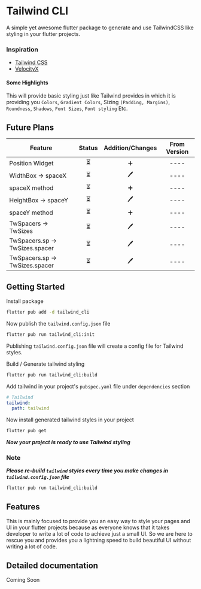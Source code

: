 # Tailwind CLI

A simple yet awesome flutter package to generate and use TailwindCSS like styling in your flutter
projects.

### Inspiration

* [Tailwind CSS](https://tailwindcss.com/)
* [VelocityX](https://velocityx.dev)

#### Some Highlights

This will provide basic styling just like Tailwind provides in which it is providing
you ```Colors```, ```Gradient Colors```, Sizing ```(Padding, Margins)```,
```Roundness```, ```Shadows```, ```Font Sizes```, ```Font styling``` Etc.

## Future Plans

| Feature  | Status  | Addition/Changes  | From Version  |
|----------|:---------:|:-----------:|:---------------:|
| Position Widget  | ⏳  | ➕  | ----  |
| WidthBox -> spaceX  | ⏳  | 🖊️  | ----  |
| spaceX method  | ⏳  | ➕  | ----  |
| HeightBox -> spaceY  | ⏳  | 🖊️  | ----  |
| spaceY method  | ⏳  | ➕  | ----  |
| TwSpacers -> TwSizes  | ⏳  | 🖊️  | ----  |
| TwSpacers.sp<n> -> TwSizes.spacer<n>  | ⏳  | 🖊️  | ----  |
| TwSpacers.sp<n> -> TwSizes.spacer<n>  | ⏳  | 🖊️  | ----  |

## Getting Started
Install package
```bash
flutter pub add -d tailwind_cli
```

Now publish the ```tailwind.config.json``` file

```bash
flutter pub run tailwind_cli:init
```

Publishing ```tailwind.config.json``` file will create a config file for Tailwind styles.

Build / Generate tailwind styling

```bash
flutter pub run tailwind_cli:build
```

Add tailwind in your project's ```pubspec.yaml``` file under ```dependencies``` section

```yaml
# Tailwind
tailwind:
  path: tailwind
```

Now install generated tailwind styles in your project

```bash
flutter pub get
```

***Now your project is ready to use Tailwind styling***

### Note
***Please re-build ```tailwind``` styles every time you make changes in ```tailwind.config.json``` file*** 
```bash
flutter pub run tailwind_cli:build
```

## Features

This is mainly focused to provide you an easy way to style your pages and UI in your flutter
projects because as everyone knows that it takes developer to write a lot of code to achieve just a
small UI. So we are here to rescue you and provides you a lightning speed to build beautiful UI
without writing a lot of code.

## Detailed documentation

Coming Soon